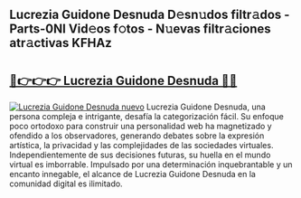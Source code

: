 ## Lucrezia Guidone Desnuda D𝚎sn𝚞dos filtr𝚊dos - Parts-0NI Vid𝚎os f𝚘tos - N𝚞evas filtr𝚊ciones atr𝚊ctivas KFHAz

# <h2><a href="http://mbcatry.tromn.icu/?c=Lucrezia+Guidone+Desnuda">🔗👉👉👉 Lucrezia Guidone Desnuda 🔗🔗</a></h2>

[![Lucrezia Guidone Desnuda nuevo](https://i.imgur.com/pEAQMta.gif)](http://mbcatry.tromn.icu/?c=Lucrezia+Guidone+Desnuda)
Lucrezia Guidone Desnuda, una persona compleja e intrigante, desafía la categorización fácil. Su enfoque poco ortodoxo para construir una personalidad web ha magnetizado y ofendido a los observadores, generando debates sobre la expresión artística, la privacidad y las complejidades de las sociedades virtuales. Independientemente de sus decisiones futuras, su huella en el mundo virtual es imborrable. Impulsado por una determinación inquebrantable y un encanto innegable, el alcance de Lucrezia Guidone Desnuda en la comunidad digital es ilimitado.
